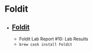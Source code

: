# Foldit
- [Foldit](https://fold.it/)
  - 
  - Foldit Lab Report #10: Lab Results
  - `brew cask install Foldit`
